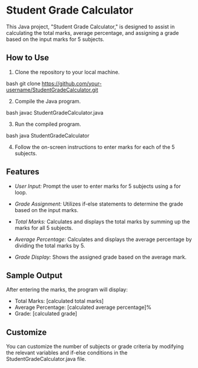 
# Student Grade Calculator

This Java project, "Student Grade Calculator," is designed to assist in calculating the total marks, average percentage, and assigning a grade based on the input marks for 5 subjects.

## How to Use

1. Clone the repository to your local machine.

bash
git clone https://github.com/your-username/StudentGradeCalculator.git


2. Compile the Java program.

bash
javac StudentGradeCalculator.java


3. Run the compiled program.

bash
java StudentGradeCalculator


4. Follow the on-screen instructions to enter marks for each of the 5 subjects.

## Features

- *User Input:* Prompt the user to enter marks for 5 subjects using a for loop.

- *Grade Assignment:* Utilizes if-else statements to determine the grade based on the input marks.

- *Total Marks:* Calculates and displays the total marks by summing up the marks for all 5 subjects.

- *Average Percentage:* Calculates and displays the average percentage by dividing the total marks by 5.

- *Grade Display:* Shows the assigned grade based on the average mark.

## Sample Output

After entering the marks, the program will display:


- Total Marks: [calculated total marks]
- Average Percentage: [calculated average percentage]%
- Grade: [calculated grade]


## Customize

You can customize the number of subjects or grade criteria by modifying the relevant variables and if-else conditions in the StudentGradeCalculator.java file.
